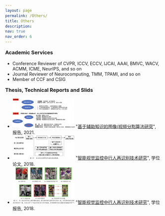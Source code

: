 ```yaml
---
layout: page
permalink: /Others/
title: Others
description: 
nav: true
nav_order: 6
---
```


<head>
<style>
h3 {
  display: block;
  font-size: 1.17em;
  margin-top: 1em;
  margin-bottom: 1em;
  margin-left: 0;
  margin-right: 0;
  font-weight: bold;
}
</style>
</head>

<body>
<h3>Academic Services</h3>
<div>
    <ul>
        <li>Conference Reviewer of CVPR, ICCV, ECCV, IJCAI, AAAI, BMVC, WACV, ACMM, ICME, NeurIPS, and so on</li>
        <li>Journal Reviewer of Neurocomputing, TMM, TPAMI, and so on</li>
        <li>Member of CCF and CSIG</li>
    </ul>    
</div>

<h3>Thesis, Technical Reports and Slids</h3>
<div>
    <ul>
        <li>
            <img src="../assets/pdf/PostdoctoralFellowshipCompletionReport.png" alt="Thumbnail" width="200" height="auto" onclick="openModal('../assets/pdf/PostdoctoralFellowshipCompletionReport.png')" style="cursor: pointer;">
            "<a href="../assets/pdf/PostdoctoralFellowshipCompletionReport.pdf">基于辅助知识的图像/视频分割算法研究</a>", 
            报告, 2021.
        </li>
        <li>
            <img src="../assets/pdf/DoctoralDissertation.png" alt="Thumbnail" width="200" height="auto" onclick="openModal('../assets/pdf/DoctoralDissertation.png')" style="cursor: pointer;">
            "<a href="../assets/pdf/DoctoralDissertation.pdf">智能视觉监控中行人再识别技术研究</a>", 
            学位论文, 2018.
        </li>
        <li>
            <img src="../assets/pdf/DoctoralPresentation.png" alt="Thumbnail" width="200" height="auto" onclick="openModal('../assets/pdf/DoctoralPresentation.png')" style="cursor: pointer;">
            "<a href="../assets/pdf/DoctoralPresentation.pdf">智能视觉监控中行人再识别技术研究</a>", 
            学位报告, 2018.
        </li>
    </ul>    
</div>

<!-- Modal -->
<div id="imageModal" style="display:none; position: fixed; z-index: 1; left: 0; top: 0; width: 100%; height: 100%; overflow: auto; background-color: rgba(0,0,0,0.9); justify-content: center; align-items: center;">
    <span onclick="closeModal()" style="position: fixed; top: 15px; right: 35px; color: #f1f1f1; font-size: 40px; font-weight: bold; cursor: pointer;">&times;</span>
    <img id="modalImage" style="margin: auto; display: block; max-width: 90%; max-height: 90%;">
</div>

<script>
function openModal(imgSrc) {
    var modal = document.getElementById('imageModal');
    var modalImg = document.getElementById("modalImage");
    modalImg.src = imgSrc;
    modal.style.display = "flex"; // Changed from "block" to "flex"
}

function closeModal() {
    var modal = document.getElementById('imageModal');
    modal.style.display = "none";
}
</script>
</body>










